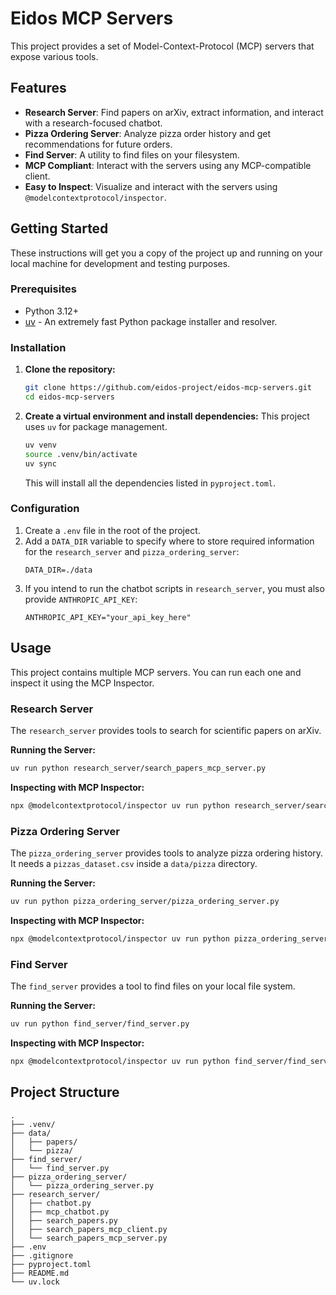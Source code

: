 # Eidos MCP Servers

This project provides a set of Model-Context-Protocol (MCP) servers that expose various tools.

## Features

*   **Research Server**: Find papers on arXiv, extract information, and interact with a research-focused chatbot.
*   **Pizza Ordering Server**: Analyze pizza order history and get recommendations for future orders.
*   **Find Server**: A utility to find files on your filesystem.
*   **MCP Compliant**: Interact with the servers using any MCP-compatible client.
*   **Easy to Inspect**: Visualize and interact with the servers using `@modelcontextprotocol/inspector`.

## Getting Started

These instructions will get you a copy of the project up and running on your local machine for development and testing purposes.

### Prerequisites

*   Python 3.12+
*   [uv](https://github.com/astral-sh/uv) - An extremely fast Python package installer and resolver.

### Installation

1.  **Clone the repository:**
    ```sh
    git clone https://github.com/eidos-project/eidos-mcp-servers.git
    cd eidos-mcp-servers
    ```

2.  **Create a virtual environment and install dependencies:**
    This project uses `uv` for package management.
    ```sh
    uv venv
    source .venv/bin/activate
    uv sync
    ```
    This will install all the dependencies listed in `pyproject.toml`.

### Configuration

1.  Create a `.env` file in the root of the project.
2.  Add a `DATA_DIR` variable to specify where to store required information for the `research_server` and `pizza_ordering_server`:
    ```
    DATA_DIR=./data
    ```
3.  If you intend to run the chatbot scripts in `research_server`, you must also provide `ANTHROPIC_API_KEY`:
    ```
    ANTHROPIC_API_KEY="your_api_key_here"
    ```

## Usage

This project contains multiple MCP servers. You can run each one and inspect it using the MCP Inspector.

### Research Server

The `research_server` provides tools to search for scientific papers on arXiv.

**Running the Server:**
```sh
uv run python research_server/search_papers_mcp_server.py
```

**Inspecting with MCP Inspector:**
```sh
npx @modelcontextprotocol/inspector uv run python research_server/search_papers_mcp_server.py
```

### Pizza Ordering Server

The `pizza_ordering_server` provides tools to analyze pizza ordering history. It needs a `pizzas_dataset.csv` inside a `data/pizza` directory.

**Running the Server:**
```sh
uv run python pizza_ordering_server/pizza_ordering_server.py
```

**Inspecting with MCP Inspector:**
```sh
npx @modelcontextprotocol/inspector uv run python pizza_ordering_server/pizza_ordering_server.py
```

### Find Server

The `find_server` provides a tool to find files on your local file system.

**Running the Server:**
```sh
uv run python find_server/find_server.py
```

**Inspecting with MCP Inspector:**
```sh
npx @modelcontextprotocol/inspector uv run python find_server/find_server.py
```

## Project Structure

```
.
├── .venv/
├── data/
│   ├── papers/
│   └── pizza/
├── find_server/
│   └── find_server.py
├── pizza_ordering_server/
│   └── pizza_ordering_server.py
├── research_server/
│   ├── chatbot.py
│   ├── mcp_chatbot.py
│   ├── search_papers.py
│   ├── search_papers_mcp_client.py
│   └── search_papers_mcp_server.py
├── .env
├── .gitignore
├── pyproject.toml
├── README.md
└── uv.lock
```
